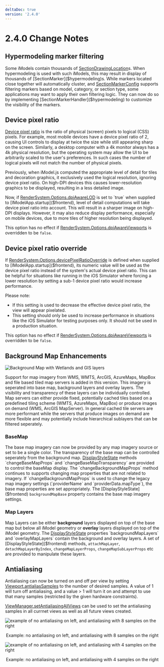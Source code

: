 ```yaml
---
deltaDoc: true
version: '2.4.0'
---
```

# 2.4.0 Change Notes

## Hypermodeling marker filtering

Some iModels contain thousands of [SectionDrawingLocation]($backend)s. When hypermodeling is used with such iModels, this may result in display of thousands of [SectionMarker]($hypermodeling)s. While markers located close together will automatically cluster, and [SectionMarkerConfig]($hypermodeling) supports filtering markers based on model, category, or section type, some applications may want to apply their own filtering logic. They can now do so by implementing [SectionMarkerHandler]($hypermodeling) to customize the visibility of the markers.

## Device pixel ratio

[Device pixel ratio](https://developer.mozilla.org/en-US/docs/Web/API/Window/devicePixelRatio) is the ratio of physical (screen) pixels to logical (CSS) pixels. For example, most mobile devices have a device pixel ratio of 2, causing UI controls to display at twice the size while still appearing sharp on the screen. Similarly, a desktop computer with a 4k monitor always has a 4k physical resolution, but the operating system may allow the UI to be arbitrarily scaled to the user's preferences. In such cases the number of logical pixels will not match the number of physical pixels.

Previously, when iModel.js computed the appropriate level of detail for tiles and decoration graphics, it exclusively used the logical resolution, ignoring device pixel ratio. On high-DPI devices this causes lower-resolution graphics to be displayed, resulting in a less detailed image.

Now, if [RenderSystem.Options.dpiAwareLOD]($frontend) is set to `true` when supplied to [IModelApp.startup]($frontend), level of detail computations will take device pixel ratio into account. This will result in a sharper image on high-DPI displays. However, it may also reduce display performance, especially on mobile devices, due to more tiles of higher resolution being displayed.

This option has no effect if [RenderSystem.Options.dpiAwareViewports]($frontend) is overridden to be `false`.

## Device pixel ratio override

If [RenderSystem.Options.devicePixelRatioOverride]($frontend) is defined when supplied to [IModelApp.startup]($frontend), its numeric value will be used as the device pixel ratio instead of the system's actual device pixel ratio. This can be helpful for situations like running in the iOS Simulator where forcing a lower resolution by setting a sub-1 device pixel ratio would increase performance.

Please note:

- If this setting is used to decrease the effective device pixel ratio, the view will appear pixelated.
- This setting should only be used to increase performance in situations like the iOS Simulator for testing purposes only. It should not be used in a production situation.

This option has no effect if [RenderSystem.Options.dpiAwareViewports]($frontend) is overridden to be `false`.

## Background Map Enhancements

![Background Map with Wetlands and GIS layers](assets/MapLayers.png)

Support for map imagery from WMS, WMTS, ArcGIS, AzureMaps, MapBox and file based tiled map servers is added in this version.  This imagery is seperated into base map, background layers and overlay layers.  The visibility and transparency of these layers can be individually controlled.  Map servers can either provide fixed, potentially cached tiles based on a predefined tiling scheme (WMTS, AzureMaps, MapBox) or produce images on demand (WMS, ArcGIS MapServer).  In general cached tile servers are more performant while the servers that produce images on demand are more flexible and may potentially include hierarchical sublayers that can be filtered seperately.

### BaseMap

The base map imagery can now be provided by any map imagery source or set to be a single color.  The transparency of the base map can be controlled seperately from the background map. [DisplayStyleState]($frontend) methods `changeBaseMapProps` and `changeBaseMapTransparency` are provided to control the baseMap display.   The `changeBackgroundMapProps` method continues to supports changing map properties that are not related to imagery. If `changeBackgroundMapProps` is used to change the legacy map imagery settings (`providerName` and `providerData.mapType`), the base map properties are set appropriately.  The  [DisplayStyleState]($frontend) `backgroundMapBase` property contains the base map imagery settings.

### Map Layers

Map Layers can be either **background** layers displayed on top of the base map but below all iModel geometry or **overlay** layers displayed on top of the iModel geometry.  The  [DisplayStyleState]($frontend) properties `backgroundMapLayers` and `overlayMapLayers` contain the background and overlay layers.  A set of  [DisplayStyleState]($frontend) methods, `attachMapLayer`, `detachMapLayerByIndex`, `changeMapLayerProps`, `changeMapSubLayerProps` etc are provided to manipulate these layers.

## Antialiasing

Antialiasing can now be turned on and off per view by setting [Viewport.antialiasSamples]($frontend) to the number of desired samples.  A value of 1 will turn off antialiasing, and a value > 1 will turn it on and attempt to use that many samples (restricted by the given hardware constraints).

[ViewManager.setAntialiasingAllViews]($frontend) can be used to set the antialiasing samples in all currnet views as well as all future views created.

![example of no antialiasing on left, and antialiasing with 8 samples on the right](./assets/AntialiasExample1.png)
<p align="center">Example: no antialiasing on left, and antialiasing with 8 samples on the right</p>

![example of no antialiasing on left, and antialiasing with 4 samples on the right](./assets/AntialiasExample2.png)
<p align="center">Example: no antialiasing on left, and antialiasing with 4 samples on the right</p>
